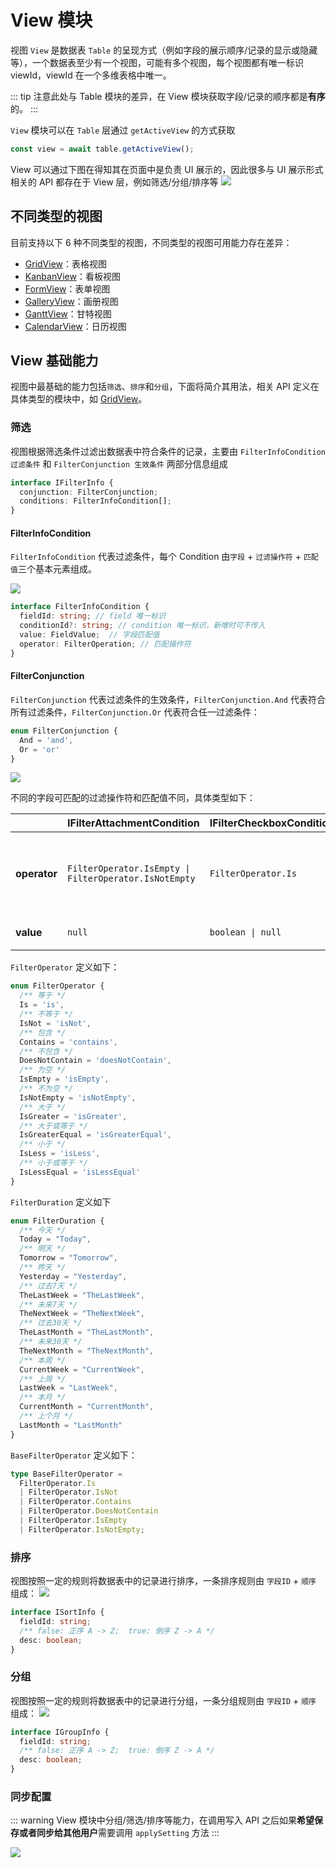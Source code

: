 # View 模块

视图 `View` 是数据表 `Table` 的呈现方式（例如字段的展示顺序/记录的显示或隐藏等），一个数据表至少有一个视图，可能有多个视图，每个视图都有唯一标识 viewId，viewId 在一个多维表格中唯一。

::: tip
注意此处与 Table 模块的差异，在 View 模块获取字段/记录的顺序都是**有序**的。
:::

`View` 模块可以在 `Table` 层通过 `getActiveView` 的方式获取

```typescript
const view = await table.getActiveView();
```

View 可以通过下图在得知其在页面中是负责 UI 展示的，因此很多与 UI 展示形式相关的 API 都存在于 View 层，例如筛选/分组/排序等
![](../../image/module-name.png)

## 不同类型的视图
目前支持以下 6 种不同类型的视图，不同类型的视图可用能力存在差异：

- [GridView](./view/grid.md)：表格视图
- [KanbanView](./view/kanban.md)：看板视图
- [FormView](./view/form.md)：表单视图
- [GalleryView](./view/gallery.md)：画册视图
- [GanttView](./view/gantt.md)：甘特视图
- [CalendarView](./view/calendar.md)：日历视图

## View 基础能力

视图中最基础的能力包括`筛选`、`排序`和`分组`，下面将简介其用法，相关 API 定义在具体类型的模块中，如 [GridView](./view/grid.md)。

### 筛选
视图根据筛选条件过滤出数据表中符合条件的记录，主要由 `FilterInfoCondition 过滤条件` 和 `FilterConjunction 生效条件` 两部分信息组成

```typescript
interface IFilterInfo {
  conjunction: FilterConjunction;
  conditions: FilterInfoCondition[];
}
```

#### FilterInfoCondition

`FilterInfoCondition` 代表过滤条件，每个 Condition 由`字段` + `过滤操作符` + `匹配值`三个基本元素组成。

![](../../image/filter-conditions.png)

```typescript
interface FilterInfoCondition {
  fieldId: string; // field 唯一标识
  conditionId?: string; // condition 唯一标识，新增时可不传入
  value: FieldValue;  // 字段匹配值
  operator: FilterOperation; // 匹配操作符
}
```

#### FilterConjunction

`FilterConjunction` 代表过滤条件的生效条件，`FilterConjunction.And` 代表符合所有过滤条件，`FilterConjunction.Or` 代表符合任一过滤条件：

```typescript
enum FilterConjunction {
  And = 'and',
  Or = 'or'
}
```

![](../../image/filter-conjunction.png)

不同的字段可匹配的过滤操作符和匹配值不同，具体类型如下：

|              | IFilterAttachmentCondition                            | IFilterCheckboxCondition | IFilterAutoNumberCondition                                                                                                                                                                                              | IFilterDateTimeCondition                                                                                                        | IFilterCreatedTimeCondition                                                                                                     | IFilterModifiedTimeCondition                                                                                                     | IFilterUserCondition | IFilterCreatedUserCondition | IFilterModifiedUserCondition | IFilterDuplexLinkCondition | IFilterSingleLinkCondition | IFilterFormulaCondition | IFilterGroupChatCondition | IFilterLocationCondition | IFilterLookupCondition | IFilterMultiSelectCondition  | IFilterSingleSelectCondition                                                                                                                                   | IFilterPhoneCondition | IFilterTextCondition | IFilterNumberCondition                                                                                                                                                                                                 | IFilterUrlCondition  | IFilterCurrencyCondition                                                                                                                                                                                               | IFilterBarcodeCondition | IFilterProgressCondition                                                                                                                                                                                               | IFilterRatingCondition                                                                                                                                                                                                 |
| ------------ | ----------------------------------------------------- | ------------------------ | ----------------------------------------------------------------------------------------------------------------------------------------------------------------------------------------------------------------------- | ------------------------------------------------------------------------------------------------------------------------------- | ------------------------------------------------------------------------------------------------------------------------------- | -------------------------------------------------------------------------------------------------------------------------------- | -------------------- | --------------------------- | ---------------------------- | -------------------------- | -------------------------- | ----------------------- | ------------------------- | ------------------------ | ---------------------- | ---------------------------- | -------------------------------------------------------------------------------------------------------------------------------------------------------------- | --------------------- | -------------------- | ---------------------------------------------------------------------------------------------------------------------------------------------------------------------------------------------------------------------- | -------------------- | ---------------------------------------------------------------------------------------------------------------------------------------------------------------------------------------------------------------------- | ----------------------- | ---------------------------------------------------------------------------------------------------------------------------------------------------------------------------------------------------------------------- | ---------------------------------------------------------------------------------------------------------------------------------------------------------------------------------------------------------------------- |
| **operator** | `FilterOperator.IsEmpty \| FilterOperator.IsNotEmpty` | `FilterOperator.Is`      | `FilterOperator.Is \| FilterOperator.IsNot \| FilterOperator.IsGreater \| FilterOperator.IsGreaterEqual \| FilterOperator.IsLess \| FilterOperator.IsLessEqual \| FilterOperator.IsEmpty \| FilterOperator.IsNotEmpty;` | `FilterOperator.Is \| FilterOperator.IsGreater \| FilterOperator.IsLess \| FilterOperator.IsEmpty \| FilterOperator.IsNotEmpty` | `FilterOperator.Is \| FilterOperator.IsGreater \| FilterOperator.IsLess \| FilterOperator.IsEmpty \| FilterOperator.IsNotEmpty` | `FilterOperator.Is  \| FilterOperator.IsGreater \| FilterOperator.IsLess \| FilterOperator.IsEmpty \| FilterOperator.IsNotEmpty` | `BaseFilterOperator` | `BaseFilterOperator`        | `BaseFilterOperator`         | `BaseFilterOperator`       | `BaseFilterOperator`       | `FilterOperator`        | `BaseFilterOperator`      | `BaseFilterOperator`     | `FilterOperator`       | `BaseFilterOperator`         | `FilterOperator.Is \| FilterOperator.IsNot \| FilterOperator.Contains \| FilterOperator.DoesNotContain \| FilterOperator.IsEmpty \| FilterOperator.IsNotEmpty` | `BaseFilterOperator`  | `BaseFilterOperator` | `FilterOperator.Is \| FilterOperator.IsNot \| FilterOperator.IsGreater \| FilterOperator.IsGreaterEqual \| FilterOperator.IsLess \| FilterOperator.IsLessEqual \| FilterOperator.IsEmpty \| FilterOperator.IsNotEmpty` | `BaseFilterOperator` | `FilterOperator.Is \| FilterOperator.IsNot \| FilterOperator.IsGreater \| FilterOperator.IsGreaterEqual \| FilterOperator.IsLess \| FilterOperator.IsLessEqual \| FilterOperator.IsEmpty \| FilterOperator.IsNotEmpty` | `BaseFilterOperator`    | `FilterOperator.Is \| FilterOperator.IsNot \| FilterOperator.IsGreater \| FilterOperator.IsGreaterEqual \| FilterOperator.IsLess \| FilterOperator.IsLessEqual \| FilterOperator.IsEmpty \| FilterOperator.IsNotEmpty` | `FilterOperator.Is \| FilterOperator.IsNot \| FilterOperator.IsGreater \| FilterOperator.IsGreaterEqual \| FilterOperator.IsLess \| FilterOperator.IsLessEqual \| FilterOperator.IsEmpty \| FilterOperator.IsNotEmpty` |
| **value**    | `null `                                               | `boolean \| null`        | `number \| null`                                                                                                                                                                                                        | `IFilterDateTimeValue = number \| FilterDuration  \| null`                                                                      | `number \| FilterDuration \| null`                                                                                              | `number \| FilterDuration \| null`                                                                                               | `string[] \| null`   | `string[] \| null`          | `string[] \| null`           | `string[] \| null`         | `string[] \| null`         | `IFilterAll`            | `string[] \| null`        | `string \| null`         | `IFilterAll`           | `string[] \| null \| string` | `string[] \| string`                                                                                                                                           | `string \| null`      | `string \| null`     | `number \| null`                                                                                                                                                                                                       | `string \| null`     | `number \| null`                                                                                                                                                                                                       | `string \| null`        | `number \| null`                                                                                                                                                                                                       | `number \| null`                                                                                                                                                                                                       |

`FilterOperator` 定义如下：

```typescript
enum FilterOperator {
  /** 等于 */
  Is = 'is',
  /** 不等于 */
  IsNot = 'isNot',
  /** 包含 */
  Contains = 'contains',
  /** 不包含 */
  DoesNotContain = 'doesNotContain',
  /** 为空 */
  IsEmpty = 'isEmpty',
  /** 不为空 */
  IsNotEmpty = 'isNotEmpty',
  /** 大于 */
  IsGreater = 'isGreater',
  /** 大于或等于 */
  IsGreaterEqual = 'isGreaterEqual',
  /** 小于 */
  IsLess = 'isLess',
  /** 小于或等于 */
  IsLessEqual = 'isLessEqual'
}
```

`FilterDuration` 定义如下

```typescript
enum FilterDuration {
  /** 今天 */
  Today = "Today",
  /** 明天 */
  Tomorrow = "Tomorrow",
  /** 昨天 */
  Yesterday = "Yesterday",
  /** 过去7天 */
  TheLastWeek = "TheLastWeek",
  /** 未来7天 */
  TheNextWeek = "TheNextWeek",
  /** 过去30天 */
  TheLastMonth = "TheLastMonth",
  /** 未来30天 */
  TheNextMonth = "TheNextMonth",
  /** 本周 */
  CurrentWeek = "CurrentWeek",
  /** 上周 */
  LastWeek = "LastWeek",
  /** 本月 */
  CurrentMonth = "CurrentMonth",
  /** 上个月 */
  LastMonth = "LastMonth"
}
```

`BaseFilterOperator` 定义如下：

```typescript
type BaseFilterOperator =
  FilterOperator.Is
  | FilterOperator.IsNot
  | FilterOperator.Contains
  | FilterOperator.DoesNotContain
  | FilterOperator.IsEmpty
  | FilterOperator.IsNotEmpty;
```

### 排序
视图按照一定的规则将数据表中的记录进行排序，一条排序规则由 `字段ID` + `顺序` 组成：
![](../../image/view-sort.png)


```typescript
interface ISortInfo {
  fieldId: string;
  /** false: 正序 A -> Z;  true: 倒序 Z -> A */
  desc: boolean;
}
```

### 分组
视图按照一定的规则将数据表中的记录进行分组，一条分组规则由 `字段ID` + `顺序` 组成：
![](../../image/view-group.png)


```typescript
interface IGroupInfo {
  fieldId: string;
  /** false: 正序 A -> Z;  true: 倒序 Z -> A */
  desc: boolean;
}
```

### 同步配置
::: warning
View 模块中分组/筛选/排序等能力，在调用写入 API 之后如果**希望保存或者同步给其他用户**需要调用 `applySetting` 方法
:::

![](../../image/view-applysetting.png)